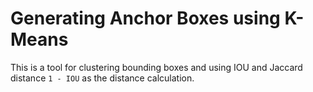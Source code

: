 # Generating Anchor Boxes using K-Means

This is a tool for clustering bounding boxes and using IOU and Jaccard distance `1 - IOU` as the distance calculation.